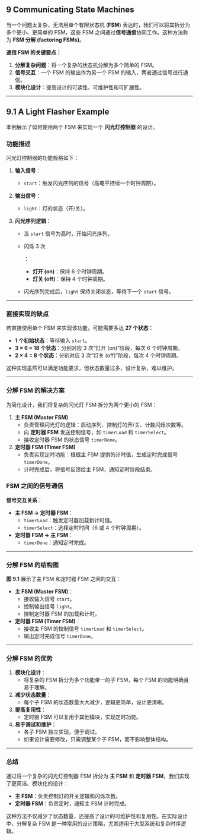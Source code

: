 ## **9 Communicating State Machines**

当一个问题太复杂，无法用单个有限状态机 (**FSM**) 表达时，我们可以将其拆分为多个更小、更简单的 FSM，这些 FSM 之间通过**信号通信**协同工作。这种方法称为 **FSM 分解 (factoring FSMs)**。

**通信 FSM 的关键要点：**

1. **分解复杂问题**：将一个复杂的状态机分解为多个简单的 FSM。
2. **信号交互**：一个 FSM 的输出作为另一个 FSM 的输入，两者通过信号进行通信。
3. **模块化设计**：提高设计的可读性、可维护性和可扩展性。

------

## **9.1 A Light Flasher Example**

本例展示了如何使用两个 FSM 来实现一个 **闪光灯控制器** 的设计。

### **功能描述**

闪光灯控制器的功能规格如下：

1. **输入信号**：

   - `start`：触发闪光序列的信号（高电平持续一个时钟周期）。

2. **输出信号**：

   - `light`：灯的状态（开/关）。

3. **闪光序列逻辑**：

   - 当 `start` 信号为高时，开始闪光序列。

   - 闪烁 3 次

     ：

     - **灯开 (on)**：保持 6 个时钟周期。
     - **灯关 (off)**：保持 4 个时钟周期。

   - 闪光序列完成后，`light` 保持关闭状态，等待下一个 `start` 信号。

------

### **直接实现的缺点**

若直接使用单个 FSM 来实现该功能，可能需要多达 **27 个状态**：

- **1 个初始状态**：等待输入 `start`。
- **3 × 6 = 18 个状态**：分别对应 3 次“灯开 (on)”阶段，每次 6 个时钟周期。
- **2 × 4 = 8 个状态**：分别对应 3 次“灯关 (off)”阶段，每次 4 个时钟周期。

这种实现虽然可以满足功能要求，但状态数量过多，设计复杂，难以维护。

------

### **分解 FSM 的解决方案**

为简化设计，我们将复杂的闪光灯 FSM 拆分为两个更小的 FSM：

1. **主 FSM (Master FSM)**
   - 负责管理闪光灯的逻辑：启动序列、控制灯的开/关、计数闪烁次数等。
   - 向 **定时器 FSM** 发送控制信号，如 `timerLoad` 和 `timerSelect`。
   - 接收定时器 FSM 的状态信号 `timerDone`。
2. **定时器 FSM (Timer FSM)**
   - 负责实现定时功能：根据主 FSM 提供的计时值，生成定时完成信号 `timerDone`。
   - 计时完成后，将信号反馈给主 FSM，通知定时阶段结束。

### **FSM 之间的信号通信**

**信号交互关系**：

- **主 FSM → 定时器 FSM**：
  - `timerLoad`：触发定时器加载新计时值。
  - `timerSelect`：选择定时时间（6 或 4 个时钟周期）。
- **定时器 FSM → 主 FSM**：
  - `timerDone`：通知定时完成。

------

### **分解 FSM 的结构图**

**图 9.1** 展示了主 FSM 和定时器 FSM 之间的交互：

- **主 FSM (Master FSM)**：
  - 接收输入信号 `start`。
  - 控制输出信号 `light`。
  - 控制定时器 FSM 的加载和计时。
- **定时器 FSM (Timer FSM)**：
  - 接收主 FSM 的控制信号 `timerLoad` 和 `timerSelect`。
  - 输出定时完成信号 `timerDone`。

------

### **分解 FSM 的优势**

1. **模块化设计**：
   - 将复杂的 FSM 拆分为多个功能单一的子 FSM，每个 FSM 的功能明确且易于理解。
2. **减少状态数量**：
   - 每个子 FSM 的状态数量大大减少，逻辑更简单，设计更清晰。
3. **提高复用性**：
   - 定时器 FSM 可以复用于其他模块，实现定时功能。
4. **易于调试和维护**：
   - 各子 FSM 独立实现，便于调试。
   - 如果设计需要修改，只需调整某个子 FSM，而不影响整体结构。

------

### **总结**

通过将一个复杂的闪光灯控制器 FSM 拆分为 **主 FSM** 和 **定时器 FSM**，我们实现了更简洁、模块化的设计：

- **主 FSM**：负责控制灯的开关逻辑和闪烁次数。
- **定时器 FSM**：负责定时，通知主 FSM 计时完成。

这种方法不仅减少了状态数量，还提高了设计的可维护性和复用性。在实际设计中，分解复杂 FSM 是一种常用的设计策略，尤其适用于大型系统和复杂时序逻辑。
